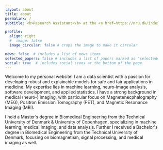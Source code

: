 ```yaml
---
layout: about
title: about
permalink: /
subtitle: <b>Research Assistant</b> at the <a href=https://nru.dk/index.php>Neruobiology Research Unit</a>

profile:
  align: right
  #  image: false
  image_circular: false # crops the image to make it circular

news: false  # includes a list of news items
selected_papers: false # includes a list of papers marked as "selected={true}"
social: true  # includes social icons at the bottom of the page
---
```


Welcome to my personal website! I am a data scientist with a passion for developing robust and explainable models for safe and fair applications in medicine. My expertise lies in machine learning, neuro-image analysis, software development, and applied statistics. I have a strong background in medical (neuro-) imaging, with particular focus on Magnetenecphalography (MEG), Positron Emission Tomography (PET), and Magnetic Resonance Imaging (MRI). 

I hold a Master's degree in Biomedical Engineering from the Technical University of Denmark & University of Copenhagen, specializing in machine learning, medical imaging, and data analysis. Further I received a Bachelor's degree in Biomedical Engineering from the Technical University of Denmark, focusing on biomagnetism, signal processing, and medical imaging as well.

